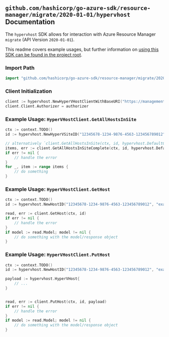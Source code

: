 
## `github.com/hashicorp/go-azure-sdk/resource-manager/migrate/2020-01-01/hypervhost` Documentation

The `hypervhost` SDK allows for interaction with Azure Resource Manager `migrate` (API Version `2020-01-01`).

This readme covers example usages, but further information on [using this SDK can be found in the project root](https://github.com/hashicorp/go-azure-sdk/tree/main/docs).

### Import Path

```go
import "github.com/hashicorp/go-azure-sdk/resource-manager/migrate/2020-01-01/hypervhost"
```


### Client Initialization

```go
client := hypervhost.NewHyperVHostClientWithBaseURI("https://management.azure.com")
client.Client.Authorizer = authorizer
```


### Example Usage: `HyperVHostClient.GetAllHostsInSite`

```go
ctx := context.TODO()
id := hypervhost.NewHyperVSiteID("12345678-1234-9876-4563-123456789012", "example-resource-group", "siteName")

// alternatively `client.GetAllHostsInSite(ctx, id, hypervhost.DefaultGetAllHostsInSiteOperationOptions())` can be used to do batched pagination
items, err := client.GetAllHostsInSiteComplete(ctx, id, hypervhost.DefaultGetAllHostsInSiteOperationOptions())
if err != nil {
	// handle the error
}
for _, item := range items {
	// do something
}
```


### Example Usage: `HyperVHostClient.GetHost`

```go
ctx := context.TODO()
id := hypervhost.NewHostID("12345678-1234-9876-4563-123456789012", "example-resource-group", "siteName", "hostName")

read, err := client.GetHost(ctx, id)
if err != nil {
	// handle the error
}
if model := read.Model; model != nil {
	// do something with the model/response object
}
```


### Example Usage: `HyperVHostClient.PutHost`

```go
ctx := context.TODO()
id := hypervhost.NewHostID("12345678-1234-9876-4563-123456789012", "example-resource-group", "siteName", "hostName")

payload := hypervhost.HyperVHost{
	// ...
}


read, err := client.PutHost(ctx, id, payload)
if err != nil {
	// handle the error
}
if model := read.Model; model != nil {
	// do something with the model/response object
}
```
